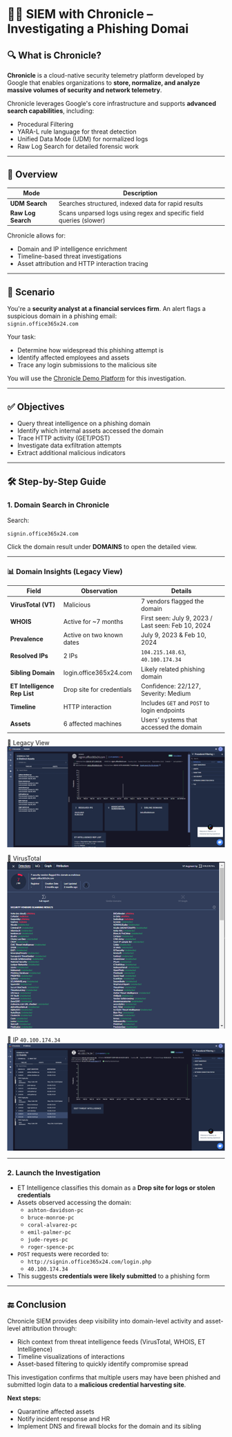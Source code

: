 # 🕵️‍♂️ SIEM with Chronicle – Investigating a Phishing Domai

## 🔍 What is Chronicle?

**Chronicle** is a cloud-native security telemetry platform developed by Google that enables organizations to **store, normalize, and analyze massive volumes of security and network telemetry**.

Chronicle leverages Google's core infrastructure and supports **advanced search capabilities**, including:
- Procedural Filtering
- YARA-L rule language for threat detection
- Unified Data Mode (UDM) for normalized logs
- Raw Log Search for detailed forensic work

---

## 🧠 Overview

| Mode             | Description                                                                 |
|------------------|-----------------------------------------------------------------------------|
| **UDM Search**   | Searches structured, indexed data for rapid results                         |
| **Raw Log Search** | Scans unparsed logs using regex and specific field queries (slower)      |

Chronicle allows for:
- Domain and IP intelligence enrichment
- Timeline-based threat investigations
- Asset attribution and HTTP interaction tracing

---

## 🎯 Scenario

You're a **security analyst at a financial services firm**. An alert flags a suspicious domain in a phishing email:  
`signin.office365x24.com`

Your task:
- Determine how widespread this phishing attempt is
- Identify affected employees and assets
- Trace any login submissions to the malicious site

You will use the [Chronicle Demo Platform](https://demo.backstory.chronicle.security/?warstory=) for this investigation.

---

## ✅ Objectives

- Query threat intelligence on a phishing domain
- Identify which internal assets accessed the domain
- Trace HTTP activity (GET/POST)
- Investigate data exfiltration attempts
- Extract additional malicious indicators

---

## 🛠️ Step-by-Step Guide

### 1. Domain Search in Chronicle

Search:  
```plaintext
signin.office365x24.com
```

Click the domain result under **DOMAINS** to open the detailed view.

---

### 📊 Domain Insights (Legacy View)

| Field | Observation | Details |
|-------|-------------|---------|
| **VirusTotal (VT)** | Malicious | 7 vendors flagged the domain |
| **WHOIS** | Active for ~7 months | First seen: July 9, 2023 / Last seen: Feb 10, 2024 |
| **Prevalence** | Active on two known dates | July 9, 2023 & Feb 10, 2024 |
| **Resolved IPs** | 2 IPs | `104.215.148.63`, `40.100.174.34` |
| **Sibling Domain** | login.office365x24.com | Likely related phishing domain |
| **ET Intelligence Rep List** | Drop site for credentials | Confidence: 22/127, Severity: Medium |
| **Timeline** | HTTP interaction | Includes `GET` and `POST` to login endpoints |
| **Assets** | 6 affected machines | Users’ systems that accessed the domain |

📸 Legacy View  
![Legacy](https://github.com/Pascal831/Cybersecurity-Foundation/blob/main/Screenshots/Chronicle1.png)

📸 VirusTotal  
![VT](https://github.com/Pascal831/Cybersecurity-Foundation/blob/main/Screenshots/Chronicle2.png)

📸 IP `40.100.174.34`  
![IP View](https://github.com/Pascal831/Cybersecurity-Foundation/blob/main/Screenshots/Chronicle3.png)

---

### 2. Launch the Investigation

- ET Intelligence classifies this domain as a **Drop site for logs or stolen credentials**
- Assets observed accessing the domain:
  - `ashton-davidson-pc`
  - `bruce-monroe-pc`
  - `coral-alvarez-pc`
  - `emil-palmer-pc`
  - `jude-reyes-pc`
  - `roger-spence-pc`
- `POST` requests were recorded to:
  - `http://signin.office365x24.com/login.php`
  - `40.100.174.34`
- This suggests **credentials were likely submitted** to a phishing form

---

## 🔚 Conclusion

Chronicle SIEM provides deep visibility into domain-level activity and asset-level attribution through:
- Rich context from threat intelligence feeds (VirusTotal, WHOIS, ET Intelligence)
- Timeline visualizations of interactions
- Asset-based filtering to quickly identify compromise spread

This investigation confirms that multiple users may have been phished and submitted login data to a **malicious credential harvesting site**.

**Next steps:**
- Quarantine affected assets
- Notify incident response and HR
- Implement DNS and firewall blocks for the domain and its sibling

